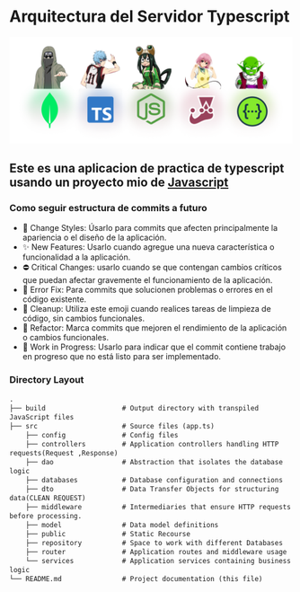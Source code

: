 # Arquitectura del Servidor Typescript

[![Arquitectura del Servidor](https://github.com/arceprogramando/arquitectura_del_servidor_typescript/blob/main/src/public/upload/portada.png)](https://github.com/arceprogramando)

## Este es una aplicacion de practica de typescript usando un proyecto mio de [Javascript]

### Como seguir estructura de commits a futuro

- 🌈 Change Styles: Úsarlo para commits que afecten principalmente la apariencia o el diseño de la aplicación.
- ✨ New Features: Usarlo cuando agregue una nueva característica o funcionalidad a la aplicación.
- ⛔ Critical Changes: usarlo cuando se  que contengan cambios críticos que puedan afectar gravemente el funcionamiento de la aplicación.
- 🐛 Error Fix: Para commits que solucionen problemas o errores en el código existente.
- 🧼 Cleanup: Utiliza este emoji cuando realices tareas de limpieza de código, sin cambios funcionales.
- 🚀 Refactor: Marca commits que mejoren el rendimiento de la aplicación o cambios funcionales.
- 🚧 Work in Progress: Usarlo para indicar que el commit contiene trabajo en progreso que no está listo para ser implementado.

### Directory Layout

    .
    ├── build                   # Output directory with transpiled JavaScript files
    ├── src                     # Source files (app.ts)
        ├── config              # Config files 
        ├── controllers         # Application controllers handling HTTP requests(Request ,Response)
        ├── dao                 # Abstraction that isolates the database logic
        ├── databases           # Database configuration and connections
        ├── dto                 # Data Transfer Objects for structuring data(CLEAN REQUEST)
        ├── middleware          # Intermediaries that ensure HTTP requests before processing.
        ├── model               # Data model definitions
        ├── public              # Static Recourse
        ├── repository          # Space to work with different Databases
        ├── router              # Application routes and middleware usage
        └── services            # Application services containing business logic
    └── README.md               # Project documentation (this file)

[Arquitectura del Servidor]: <https://github.com/arceprogramando/arquitectura-del-servidor>

[Javascript]:<https://github.com/arceprogramando/arquitectura-del-servidor>
